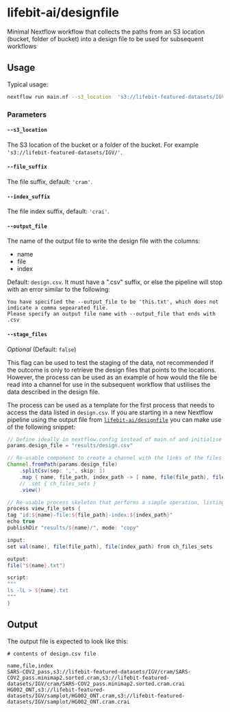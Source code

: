 # lifebit-ai/designfile

Minimal Nextflow workflow that collects the paths from an S3 location (bucket, folder of bucket) into a design file to be used for subsequent workflows


## Usage

Typical usage:

```bash
nextflow run main.nf --s3_location  's3://lifebit-featured-datasets/IGV/' --file_suffix 'cram' --index_suffix 'crai'
```

### Parameters

#### `--s3_location`

The S3 location of the bucket or a folder of the bucket. For example `'s3://lifebit-featured-datasets/IGV/'`.

#### `--file_suffix`

The file suffix, default: `'cram'`.

#### `--index_suffix`

The file index suffix, default: `'crai'`.

#### `--output_file`

The name of the output file to write the design file with the columns:
- name
- file
- index

Default: `design.csv`. It must have a ".csv" suffix, or else the pipeline will stop with an error similar to the following:

```console
You have specified the --output_file to be 'this.txt', which does not indicate a comma sepearated file.
Please specify an output file name with --output_file that ends with .csv
```
#### `--stage_files`

_Optional_ (Default: `false`)

This flag can be used to test the staging of the data, not recommended if the outcome is only to retrieve the design files that points to the locations.
However, the process can be used as an example of how would the file be read into a channel for use in the subsequent workflow that ustilises the data described in the design file.

The process can be used as a template for the first process that needs to access the data listed in `design.csv`.
If you are starting in a new Nextflow pipeline using the output file from [`lifebit-ai/designfile`](https://github.com/lifebit-ai/designfile) you can make use of the following snippet:

```groovy
// Define ideally in nextflow.config instead of main.nf and initialise to false
params.design_file = "results/design.csv"

// Re-usable component to create a channel with the links of the files by reading the design file that has a header (skip:1 ommits this 1st row)
Channel.fromPath(params.design_file)
    .splitCsv(sep: ',', skip: 1)
    .map { name, file_path, index_path -> [ name, file(file_path), file(index_path) ] }
    // .set { ch_files_sets }
    .view()

// Re-usable process skeleton that performs a simple operation, listing files
process view_file_sets {
tag "id:${name}-file:${file_path}-index:${index_path}"
echo true
publishDir "results/${name}/", mode: "copy"

input:
set val(name), file(file_path), file(index_path) from ch_files_sets

output:
file("${name}.txt")

script:
"""
ls -lL > ${name}.txt
"""
}

```

## Output

The output file is expected to look like this:

```csv
# contents of design.csv file

name,file,index
SARS-COV2_pass,s3://lifebit-featured-datasets/IGV/cram/SARS-COV2_pass.minimap2.sorted.cram,s3://lifebit-featured-datasets/IGV/cram/SARS-COV2_pass.minimap2.sorted.cram.crai
HG002_ONT,s3://lifebit-featured-datasets/IGV/samplot/HG002_ONT.cram,s3://lifebit-featured-datasets/IGV/samplot/HG002_ONT.cram.crai
```
